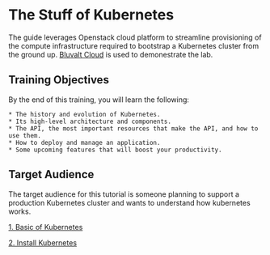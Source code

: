 # The Stuff of Kubernetes

The guide leverages Openstack cloud platform to streamline provisioning of the compute infrastructure required to bootstrap a Kubernetes cluster from the ground up. [Bluvalt Cloud](https://cloud.bluvalt.com/) is used to demonestrate the lab.

## Training Objectives

By the end of this training, you will learn the following:

    * The history and evolution of Kubernetes.
    * Its high-level architecture and components.
    * The API, the most important resources that make the API, and how to use them.
    * How to deploy and manage an application.
    * Some upcoming features that will boost your productivity.
 
## Target Audience

The target audience for this tutorial is someone planning to support a production Kubernetes cluster and wants to understand how kubernetes works.

  [1. Basic of Kubernetes](https://github.com/omermahgoub/k8s/wiki/1.-Basics-of-Kubernetes)

  [2. Install Kubernetes](https://github.com/omermahgoub/k8s/wiki/2.-Install-Kubernetes)


